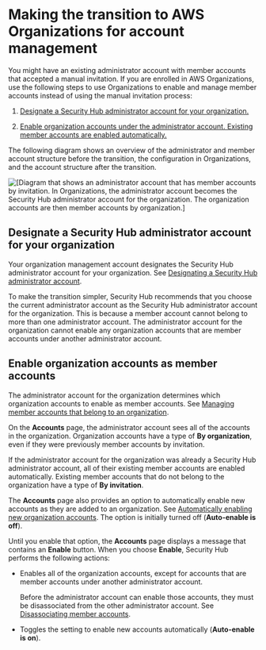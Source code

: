 # Making the transition to AWS Organizations for account management<a name="accounts-transition-to-orgs"></a>

You might have an existing administrator account with member accounts that accepted a manual invitation\. If you are enrolled in AWS Organizations, use the following steps to use Organizations to enable and manage member accounts instead of using the manual invitation process:

1. [Designate a Security Hub administrator account for your organization\.](#account-transition-delegated-administrator)

1. [Enable organization accounts under the administrator account\. Existing member accounts are enabled automatically\.](#account-transition-enable-members)

The following diagram shows an overview of the administrator and member account structure before the transition, the configuration in Organizations, and the account structure after the transition\.

![\[Diagram that shows an administrator account that has member accounts by invitation. In Organizations, the administrator account becomes the Security Hub administrator account for the organization. The organization accounts are then member accounts by organization.\]](http://docs.aws.amazon.com/securityhub/latest/userguide/images/diagram_account_transition.png)

## Designate a Security Hub administrator account for your organization<a name="account-transition-delegated-administrator"></a>

Your organization management account designates the Security Hub administrator account for your organization\. See [Designating a Security Hub administrator account](designate-orgs-admin-account.md)\.

To make the transition simpler, Security Hub recommends that you choose the current administrator account as the Security Hub administrator account for the organization\. This is because a member account cannot belong to more than one administrator account\. The administrator account for the organization cannot enable any organization accounts that are member accounts under another administrator account\.

## Enable organization accounts as member accounts<a name="account-transition-enable-members"></a>

The administrator account for the organization determines which organization accounts to enable as member accounts\. See [Managing member accounts that belong to an organization](securityhub-accounts-orgs.md)\.

On the **Accounts** page, the administrator account sees all of the accounts in the organization\. Organization accounts have a type of **By organization**, even if they were previously member accounts by invitation\.

If the administrator account for the organization was already a Security Hub administrator account, all of their existing member accounts are enabled automatically\. Existing member accounts that do not belong to the organization have a type of **By invitation**\.

The **Accounts** page also provides an option to automatically enable new accounts as they are added to an organization\. See [Automatically enabling new organization accounts](accounts-orgs-auto-enable.md)\. The option is initially turned off \(**Auto\-enable is off**\)\.

Until you enable that option, the **Accounts** page displays a message that contains an **Enable** button\. When you choose **Enable**, Security Hub performs the following actions:
+ Enables all of the organization accounts, except for accounts that are member accounts under another administrator account\.

  Before the administrator account can enable those accounts, they must be disassociated from the other administrator account\. See [Disassociating member accounts](securityhub-disassociate-members.md)\.
+ Toggles the setting to enable new accounts automatically \(**Auto\-enable is on**\)\.